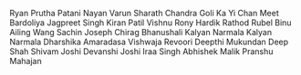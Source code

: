 Ryan
Prutha Patani
Nayan
Varun
Sharath Chandra Goli
Ka Yi Chan
Meet Bardoliya
Jagpreet Singh
Kiran Patil
Vishnu
Rony
Hardik Rathod
Rubel Binu
Ailing Wang
Sachin Joseph
Chirag Bhanushali
Kalyan Narmala
Kalyan Narmala
Dharshika Amaradasa
Vishwaja Revoori
Deepthi Mukundan
Deep Shah
Shivam Joshi
Devanshi Joshi 
Iraa Singh
Abhishek Malik
Pranshu  Mahajan
